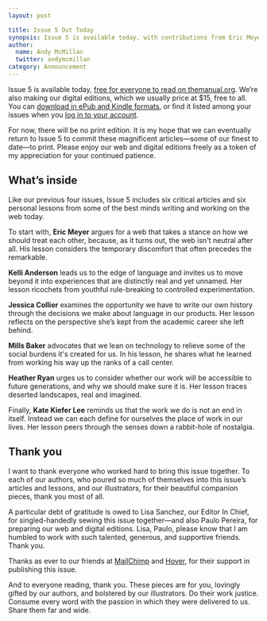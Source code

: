 ```yaml
---
layout: post

title: Issue 5 Out Today
synopsis: Issue 5 is available today, with contributions from Eric Meyer, Kelli Anderson, Jessica Collier, Mills Baker, Heather Ryan, and Kate Kiefer Lee.
author:
  name: Andy McMillan
  twitter: andymcmillan
category: Announcement
---
```


Issue 5 is available today, [free for everyone to read on themanual.org](https://themanual.org/read/issues/5). We’re also making our digital editions, which we usually price at $15, free to all. You can [download in ePub and Kindle formats](https://s3.amazonaws.com/download.themanual.org/themanual-issue-5.zip), or find it listed among your issues when you [log in to your account](https://themanual.org/login).

For now, there will be no print edition. It is my hope that we can eventually return to Issue 5 to commit these magnificent articles—some of our finest to date—to print. Please enjoy our web and digital editions freely as a token of my appreciation for your continued patience.

## What’s inside

Like our previous four issues, Issue 5 includes six critical articles and six personal lessons from some of the best minds writing and working on the web today.

To start with, **Eric Meyer** argues for a web that takes a stance on how we should treat each other, because, as it turns out, the web isn't neutral after all. His lesson considers the temporary discomfort that often precedes the remarkable.

**Kelli Anderson** leads us to the edge of language and invites us to move beyond it into experiences that are distinctly real and yet unnamed. Her lesson ricochets from youthful rule-breaking to controlled experimentation.

**Jessica Collier** examines the opportunity we have to write our own history through the decisions we make about language in our products. Her lesson reflects on the perspective she’s kept from the academic career she left behind.

**Mills Baker** advocates that we lean on technology to relieve some of the social burdens it's created for us. In his lesson, he shares what he learned from working his way up the ranks of a call center.

**Heather Ryan** urges us to consider whether our work will be accessible to future generations, and why we should make sure it is. Her lesson traces deserted landscapes, real and imagined.

Finally, **Kate Kiefer Lee** reminds us that the work we do is not an end in itself. Instead we can each define for ourselves the place of work in our lives. Her lesson peers through the senses down a rabbit-hole of nostalgia.

## Thank you

I want to thank everyone who worked hard to bring this issue together. To each of our authors, who poured so much of themselves into this issue’s articles and lessons, and our illustrators, for their beautiful companion pieces, thank you most of all.

A particular debt of gratitude is owed to Lisa Sanchez, our Editor In Chief, for singled-handedly sewing this issue together—and also Paulo Pereira, for preparing our web and digital editions. Lisa, Paulo, please know that I am humbled to work with such talented, generous, and supportive friends. Thank you.

Thanks as ever to our friends at [MailChimp](http://mailchimp.com) and [Hover](http://hover.com), for their support in publishing this issue.

And to everyone reading, thank you. These pieces are for you, lovingly gifted by our authors, and bolstered by our illustrators. Do their work justice. Consume every word with the passion in which they were delivered to us. Share them far and wide.
